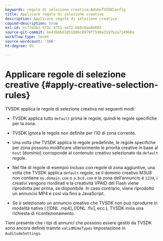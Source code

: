 ```yaml
---
keywords: regole di selezione creativa;AdobeTVSDKConfig
title: Applicare regole di selezione creative
description: Applicare regole di selezione creative
copied-description: true
exl-id: ec77d3b1-573c-4751-a472-bb9c0aa0b602
source-git-commit: be43bbbd1051886c8979ff590a3197b2a7249b6a
workflow-type: tm+mt
source-wordcount: '166'
ht-degree: 0%

---
```


# Applicare regole di selezione creative {#apply-creative-selection-rules}

TVSDK applica le regole di selezione creativa nei seguenti modi:

* TVSDK applica tutto `default` prima le regole, quindi le regole specifiche per la zona.
* TVSDK ignora le regole non definite per l&#39;ID di zona corrente.
* Una volta che TVSDK applica le regole predefinite, le regole specifiche per zona possono modificare ulteriormente le priorità creative in base al `host` (dominio) corrisponde al contenuto creativo selezionato da `default` regole.

* Nel file di regole di esempio incluso con regole di zona aggiuntive, una volta che TVSDK applica `default` regole, se il dominio creativo M3U8 non contiene `my.domain.com` o `a.bcd.com` e la zona dell’annuncio è `1234`, i creativi vengono riordinati e la creatività VPAID del Flash viene riprodotta per prima, se disponibile. In caso contrario, viene riprodotto un annuncio MP4 e così via fino a JavaScript.

* Se è selezionato un annuncio creativo che TVSDK non può riprodurre in modalità nativa ( [!DNL .mp4], [!DNL .flv], ecc.), TVSDK invia una richiesta di riconfezionamento.

Tieni presente che i tipi di annunci che possono essere gestiti da TVSDK sono ancora definiti tramite `validMimeTypes` impostazione in `AuditudeSettings`.

<!-- 

In Android 2.5 API docs, I see a 
<span class="codeph"> setValidMimeTypes</span> but not a 
<span class="codeph"> getValidMimeTypes</span>.

 -->
